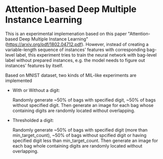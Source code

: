 Attention-based Deep Multiple Instance Learning
================================================

This is an experimental implemenation based on this paper "Attention-based Deep Multiple Instance Learning"(https://arxiv.org/pdf/1802.04712.pdf). However, instead of creating a variable-length sequence of instances' features with corresponding bag-level label, this experiment tries to train the neural network with bag-level label without prepared instances, e.g. the model needs to figure out instances' features by itself. 

Based on MNIST dataset, two kinds of MIL-like experiments are implemented 
- With or Without a digit:

  Randomly generate ~50% of bags with specified digit, ~50% of bags without specified digit. 
  Then generate an image for each bag whose containing digits are randomly located without overlapping.  

- Thresholded a digit:

  Randomly generate ~50% of bags with specified digit (more than min_target_count), ~50% of bags without spcified digit or having specified digit less than min_target_count.
  Then generate an image for each bag whole containing digits are randomly located without overlapping.



